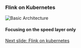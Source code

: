### Flink on Kubernetes


![Basic Architecture](https://github.com/sedgewickmm18/diagrams/blob/master/FlinkBluemix-27032017.png)


#### Focusing on the speed layer only

[Next slide: Flink on kubernetes](FlinkKubernetes.md)

